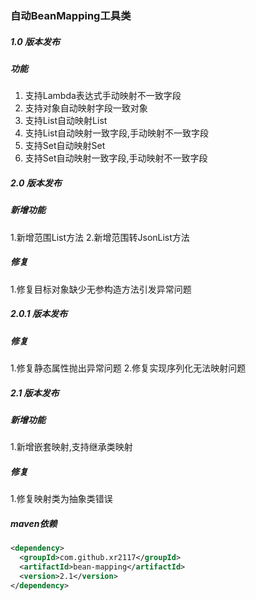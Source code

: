 ### 自动BeanMapping工具类
##### 1.0 版本发布
##### 功能
1. 支持Lambda表达式手动映射不一致字段
2. 支持对象自动映射字段一致对象
3. 支持List自动映射List
4. 支持List自动映射一致字段,手动映射不一致字段
5. 支持Set自动映射Set
6. 支持Set自动映射一致字段,手动映射不一致字段

##### 2.0 版本发布
##### 新增功能
1.新增范围List方法
2.新增范围转JsonList方法
##### 修复
1.修复目标对象缺少无参构造方法引发异常问题

##### 2.0.1 版本发布
##### 修复
1.修复静态属性抛出异常问题
2.修复实现序列化无法映射问题

##### 2.1 版本发布
##### 新增功能
1.新增嵌套映射,支持继承类映射
##### 修复
1.修复映射类为抽象类错误

##### maven依赖
```xml
<dependency>
  <groupId>com.github.xr2117</groupId>
  <artifactId>bean-mapping</artifactId>
  <version>2.1</version>
</dependency>
```